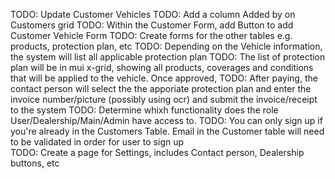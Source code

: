 TODO: Update Customer Vehicles
TODO: Add a column Added by on Customers grid
TODO: Within the Customer Form, add Button to add Customer Vehicle Form
TODO: Create forms for the other tables e.g. products, protection plan, etc
TODO: Depending on the Vehicle information, the system will list all applicable protection plan
TODO: The list of protection plan will be in mui x-grid, showing all products, coverages and conditions that will be applied to the vehicle. Once approved,
TODO: After paying, the contact person will select the the apporiate protection plan and enter the invoice number/picture (possibly using ocr) and submit the invoice/receipt to the system
TODO: Determine whixh functionality does the role User/Dealership/Main/Admin have access to.
TODO: You can only sign up if you're already in the Customers Table. Email in the Customer table will need to be validated in order for user to sign up  
TODO: Create a page for Settings, includes Contact person, Dealership buttons, etc